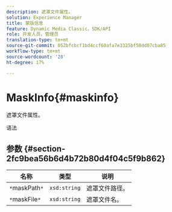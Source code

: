 ```yaml
---
description: 遮罩文件属性。
solution: Experience Manager
title: 蒙版信息
feature: Dynamic Media Classic，SDK/API
role: 开发人员，管理员
translation-type: tm+mt
source-git-commit: 052bfcbcf1bd4ccf60afa7e3325bf58dd07cba85
workflow-type: tm+mt
source-wordcount: '28'
ht-degree: 17%

---
```



# MaskInfo{#maskinfo}

遮罩文件属性。

语法

## 参数 {#section-2fc9bea56b6d4b72b80d4f04c5f9b862}

| 名称 | 类型 | 说明 |
|---|---|---|
| `*`maskPath`*` | `xsd:string` | 遮罩文件路径。 |
| `*`maskFile`*` | `xsd:string` | 遮罩文件名。 |

